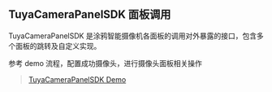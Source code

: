 ## TuyaCameraPanelSDK 面板调用

TuyaCameraPanelSDK 是涂鸦智能摄像机各面板的调用对外暴露的接口，包含多个面板的跳转及自定义实现。

参考 demo 流程，配置成功摄像头，进行摄像头面板相关操作 

> [TuyaCameraPanelSDK Demo](<https://github.com/TuyaInc/tuyasmart_camera_panel_ios_sdk>)


